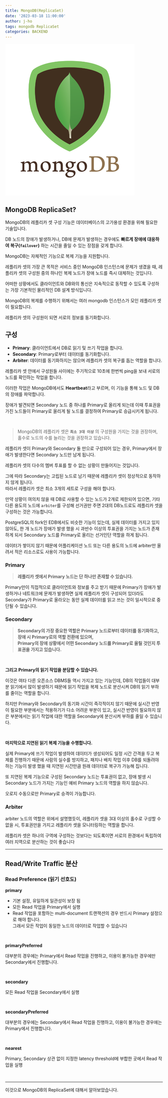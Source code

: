 ```yaml
---
title: MongoDB(ReplicaSet)
date: '2023-03-18 11:00:00'
author: j-ho
tags: mongodb ReplicaSet
categories: BACKEND
---
```


![image1](image1.png)

## MongoDB ReplicaSet?

MongoDB의 레플리카 셋 구성 기능은 데이터베이스의 고가용성 환경을 위해 필요한 기술입니다.

DB 노드의 장애가 발생하거나, DB에 문제가 발생하는 경우에도 **빠르게 장애에 대응하여 복구(`failover`)** 하는 시간을 줄일 수 있는 장점을 갖게 합니다.

MongoDB는 자체적인 기능으로 복제 기능을 지원합니다.

레플리카 셋의 가장 큰 목적은 서비스 중인 MongoDB 인스턴스에 문제가 생겼을 때, 레플리카 셋의 구성원 중의 하나인 복제 노드가 장애 노드를 즉시 대체하는 것입니다.

어떠한 상황에서도 클라이언트와 DB와의 통신은 지속적으로 동작할 수 있도록 구성하는 가장 기본적인 물리적인 DB 설계 방식입니다.

MongoDB의 복제를 수행하기 위해서는 여러 mongodb 인스턴스가 모인 레플리카 셋이 필요합니다.

레플리카 셋의 구성원이 되면 서로의 정보를 동기화합니다.

## 구성

- **Primary**: 클라이언트에서 DB로 읽기 및 쓰기 작업을 합니다.
- **Secondary**: Primary로부터 데이터를 동기화합니다.
- **Arbiter**: 데이터를 동기화하지는 않으며 레플리카 셋의 복구를 돕는 역할을 합니다.

레플리카 셋 안에서 구성원들 사이에는 주기적으로 10초에 한번씩 ping을 보내 서로의 노드를 확인하는 작업을 합니다.

이러한 작업은 MongoDB에서도 **Heartbeat**라고 부르며, 이 기능을 통해 노드 및 DB의 장애를 파악합니다.

장애가 발견되면 Secondary 노드 중 하나를 Primary로 올리게 되는데 이때 투표권을 가진 노드들이 Primary로 올리게 될 노드를 결정하여 Primary로 승급시키게 됩니다.

<br >

> MongoDB의 레플리카 셋은 **`최소 3대 이상`** 의 구성원을 가지는 것을 권장하며, 홀수로 노드의 수를 늘리는 것을 권장하고 있습니다.

레플리카 셋이 Primary와 Secondary 둘 만으로 구성되어 있는 경우, Primary에서 장애가 발생한다면 Secondary 노드만 남게 됩니다.

레플리카 셋의 다수의 멤버 투표를 할 수 없는 상황이 만들어지는 것입니다.

그에 따라 Secondary는 고립된 노드로 남기 때문에 레플리카 셋이 정상적으로 동작하지 않게 됩니다. <br>
따라서 레플리카 셋은 최소 3개의 세트로 구성을 해야 합니다.

만약 상황이 여의치 않을 때 DB로 사용할 수 있는 노드가 2개로 제한되어 있으면, 기타 다른 용도의 노드에 `arbiter`를 구성해 선거권만 주면 2대의 DB노드로도 레플리카 셋을 구성하는 것은 가능합니다.

PostgreSQL의 fork인 EDB에서도 비슷한 기능이 있는데, 실제 데이터를 가지고 있지 않아도, 한 개 노드가 장애가 발생 했을 시 과반수 이상의 투표권을 가지는 노드가 존재하게 되서 Secondary 노드를 Primary로 올리는 선거인단 역할을 하게 됩니다.

데이터가 쌓이지 않기 때문에 어플리케이션 노드 또는 다른 용도의 노드에 arbiter만 올려서 적은 리소스로도 사용이 가능합니다.

### Primary

> **레플리카 셋에서 Primary 노드는 단 하나만 존재할 수 있습니다.**

Primary만이 직접적으로 클라이언트와 정보를 주고 받기 때문에 Primary가 장애가 발생하거나 네트워크에 문제가 발생하면 실제 레플리카 셋이 구성되어 있더라도 Secondary가 Primary로 올라오는 동안 실제 데이터를 읽고 쓰는 것이 일시적으로 중단될 수 있습니다.

### Secondary

> **Secondary의 가장 중요한 역할은 Primary 노드로부터 데이터를 동기화하고, 장애 시 Primary로의 역할 전환에 있으며, <br> Primary의 장애 상황에서 어떤 Secondary 노드를 Primary로 올릴 것인지 투표권을 가지고 있습니다.**

<br >

**그리고 Primary의 읽기 작업을 분담할 수 있습니다.**

이것은 여타 다른 오픈소스 DBMS들 역시 가지고 있는 기능인데, DB의 작업들이 대부분 읽기에서 많이 발생하기 때문에 읽기 작업을 복제 노드로 분산시켜 DB의 읽기 부하를 줄이는 역할을 합니다.

하지만 Primary와 Secondary의 동기화 시간이 즉각적이지 않기 때문에 실시간 반영이 필요한 부분에서는 적용하기가 다소 어려운 부분이 있고, 실시간 반영이 필요하지 않은 부분에서는 읽기 작업에 대한 역할을 Secondary에 분산시켜 부하를 줄일 수 있습니다.

<br >

**마지막으로 지연된 읽기 복제 기능을 수행합니다.**

실제 Primary에 쓰기 작업이 발생하여 데이터가 생성되어도 일정 시간 간격을 두고 복제를 진행하기 때문에 사람의 실수를 방지하고, 패치나 배치 작업 이후 DB를 되돌려야 하는 기능이 발생 했을 때 지연된 시간만큼 원래 데이터로 복구가 가능해 집니다.

또 지연된 복제 기능으로 구성된 Secondary 노드는 투표권이 없고, 장애 발생 시 Secondary 노드가 가지는 기능인 예비 Primary 노드의 역할을 하지 않습니다.

오로지 수동으로만 Primary로 승격이 가능합니다.

### Arbiter

arbiter 노드의 역할은 위에서 설명했듯이, 레플리카 셋을 3대 이상의 홀수로 구성할 수 없을 시, 투표권만을 가지고 레플리카 셋을 모니터링하는 역할을 합니다.

레플리카 셋은 하나의 구역에 구성하는 것보다는 되도록이면 서로의 환경에서 독립하여 여러 지역으로 분산하는 것이 좋습니다

---

## Read/Write Traffic 분산

### Read Preference (읽기 선호도)

**primary**

- 기본 설정, 유일하게 일관성이 보장 됨
- 모든 Read 작업을 Primary에서 실행
- Read 작업을 포함하는 multi-document 트랜잭션의 경우 반드시 Primary 설정으로 해야 합니다. <br> 그래서 모든 작업이 동일한 노드의 데이터로 작업할 수 있습니다

<br >

**primaryPreferred**

대부분의 경우에는 Primary에서 Read 작업을 진행하고, 이용이 불가능한 경우에만 Secondary에서 진행합니다.

<br >

**secondary**

모든 Read 작업을 Secondary에서 실행

<br >

**secondaryPreferred**

대부분의 경우에는 Secondary에서 Read 작업을 진행하고, 이용이 불가능한 경우에는 Primary에서 진행합니다.

<br >

**nearest**

Primary, Secondary 상관 없이 지정한 latency threshold에 부합한 곳에서 Read 작업을 실행

<br >

---

이것으로 MongoDB의 ReplicaSet에 대해서 알아보았습니다.

```toc

```

